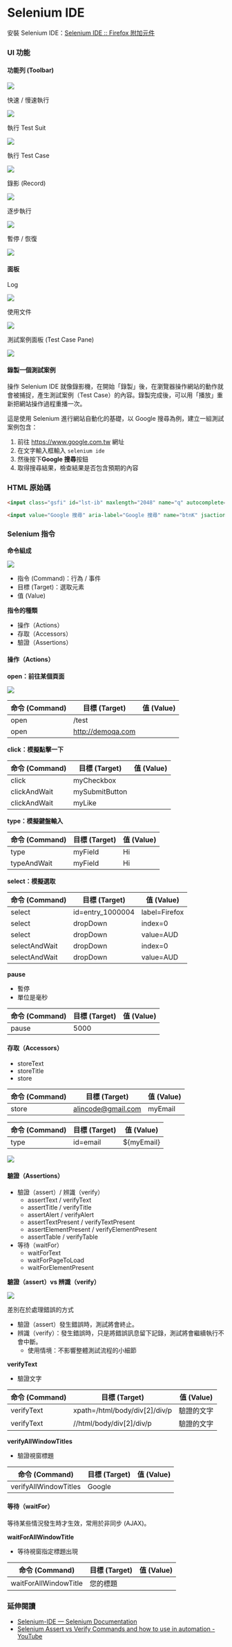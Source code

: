 # Selenium IDE

安裝 Selenium IDE：[Selenium IDE :: Firefox 附加元件](https://addons.mozilla.org/zh-TW/firefox/addon/selenium-ide/)

### UI 功能

#### 功能列 (Toolbar)

![](http://www.seleniumhq.org/docs/_images/chapt3_img06_IDE_features.png)

快速 / 慢速執行

![](http://www.seleniumhq.org/docs/_images/chapt3_img07_Speed_Control.png)

執行 Test Suit

![](http://www.seleniumhq.org/docs/_images/chapt3_img08_Run_All.png)

執行 Test Case

![](http://www.seleniumhq.org/docs/_images/chapt3_img09_Run.png)

錄影 (Record)

![](http://www.seleniumhq.org/docs/_images/chapt3_img15_Record.png)

逐步執行

![](http://www.seleniumhq.org/docs/_images/chapt3_img12_Step.png)

暫停 / 恢復

![](http://www.seleniumhq.org/docs/_images/chapt3_img10_Pause.png)

#### 面板

Log

![](http://www.seleniumhq.org/docs/_images/chapt3_img18_Bottom_Box.png)

使用文件

![](http://www.seleniumhq.org/docs/_images/chapt3_img19_Bottom_Box_Ref.png)

測試案例面板 (Test Case Pane)

![](http://www.seleniumhq.org/docs/_images/chapt3_img16_Table_Format.png)

#### 錄製一個測試案例

操作 Selenium IDE 就像錄影機，在開始「錄製」後，在瀏覽器操作網站的動作就會被捕捉，產生測試案例（Test Case）的內容。錄製完成後，可以用「播放」重新把網站操作過程重播一次。

這是使用 Selenium 進行網站自動化的基礎，以 Google 搜尋為例，建立一組測試案例包含：

1. 前往 <https://www.google.com.tw> 網址
1. 在文字輸入框輸入 `selenium ide`
1. 然後按下**Google 搜尋**按鈕
1. 取得搜尋結果，檢查結果是否包含預期的內容

### HTML 原始碼

```html
<input class="gsfi" id="lst-ib" maxlength="2048" name="q" autocomplete="off" title="搜尋" value="" aria-label="搜尋" aria-haspopup="false" role="combobox" aria-autocomplete="both" dir="ltr" spellcheck="false" type="text">
```

```html
<input value="Google 搜尋" aria-label="Google 搜尋" name="btnK" jsaction="sf.chk" type="submit">
```

<!-- 開啟 Firebug 解說 -->

### Selenium 指令

**命令組成**

![](assets/commend.png)

* 指令 (Command)：行為 / 事件
* 目標 (Target)：選取元素
* 值 (Value)

**指令的種類**

* 操作（Actions）
* 存取（Accessors）
* 驗證（Assertions）

#### 操作（Actions）

**open：前往某個頁面**

![](http://www.seleniumhq.org/docs/_images/chapt3_img21_BaseURL_prod.png)

命令 (Command) | 目標 (Target) | 值 (Value)
---------|----------|---------
 open    | /test    | 
 open    | http://demoqa.com | 

**click：模擬點擊一下**

命令 (Command) | 目標 (Target) | 值 (Value)
--------------|----------|---------
 click        | myCheckbox | 
 clickAndWait | mySubmitButton | 
 clickAndWait | myLike | 

**type：模擬鍵盤輸入**

命令 (Command) | 目標 (Target) | 值 (Value)
--------------|----------|---------
 type         | myField | Hi
 typeAndWait  | myField | Hi
 
**select：模擬選取**

命令 (Command)  | 目標 (Target) | 值 (Value)
---------------|------------------|---------
 select        | id=entry_1000004 | label=Firefox
 select        | dropDown         | index=0
 select        | dropDown         | value=AUD
 selectAndWait | dropDown         | index=0
 selectAndWait | dropDown         | value=AUD

**pause**

* 暫停
* 單位是毫秒

命令 (Command) | 目標 (Target) | 值 (Value)
--------------|----------|---------
 pause | 5000 | 

#### 存取（Accessors）

* storeText
* storeTitle
* store

命令 (Command) | 目標 (Target) | 值 (Value)
--------------|----------|---------
 store | alincode@gmail.com | myEmail

命令 (Command) | 目標 (Target) | 值 (Value)
--------------|----------|---------
 type | id=email | ${myEmail}

![](assets/storeText.png)

#### 驗證（Assertions）

* 驗證（assert）/ 辨識（verify）
  * assertText / verifyText
  * assertTitle / verifyTitle
  * assertAlert / verifyAlert
  * assertTextPresent / verifyTextPresent
  * assertElementPresent / verifyElementPresent
  * assertTable / verifyTable
* 等待（waitFor）
  * waitForText
  * waitForPageToLoad
  * waitForElementPresent

**驗證（assert）vs 辨識（verify）**

<!-- 停下來示範 -->

![](assets/assert.png)

差別在於處理錯誤的方式

* 驗證（assert）發生錯誤時，測試將會終止。
* 辨識（verify）：發生錯誤時，只是將錯誤訊息留下記錄，測試將會繼續執行不會中斷。
  * 使用情境：不影響整體測試流程的小細節

**verifyText**

* 驗證文字

命令 (Command)  | 目標 (Target) | 值 (Value)
---------------|------------------|---------
 verifyText    | xpath=/html/body/div[2]/div/p | 驗證的文字
 verifyText    | //html/body/div[2]/div/p | 驗證的文字

**verifyAllWindowTitles**

* 驗證視窗標題

命令 (Command)  | 目標 (Target) | 值 (Value)
------------------------|------------------|---------
 verifyAllWindowTitles  | Google | 

#### 等待（waitFor）

等待某些情況發生時才生效，常用於非同步 (AJAX)。

**waitForAllWindowTitle**

* 等待視窗指定標題出現

命令 (Command)  | 目標 (Target) | 值 (Value)
------------------------|------------------|---------
 waitForAllWindowTitle  | 您的標題 | 

<!--
### 擴充指令

![](http://www.seleniumhq.org/docs/_images/chapt3_img32_Extensions_install.png)
-->

### 延伸閱讀

* [Selenium-IDE — Selenium Documentation](http://docs.seleniumhq.org/docs/02_selenium_ide.jsp)
* [Selenium Assert vs Verify Commands and how to use in automation - YouTube](https://www.youtube.com/watch?v=iw_NDJsLYt8)

